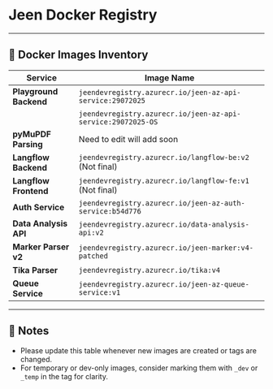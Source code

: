 # Jeen Docker Registry

---

## 🐳 Docker Images Inventory

| Service             | Image Name                                                              |
|---------------------|-------------------------------------------------------------------------|
| **Playground Backend**   | `jeendevregistry.azurecr.io/jeen-az-api-service:29072025`            |
|                     | `jeendevregistry.azurecr.io/jeen-az-api-service:29072025-OS`            |
| **pyMuPDF Parsing**      | Need to edit will add soon                                                                |
| **Langflow Backend**     | `jeendevregistry.azurecr.io/langflow-be:v2` (Not final)                        |
| **Langflow Frontend**    | `jeendevregistry.azurecr.io/langflow-fe:v1` (Not final)                          |
| **Auth Service**         | `jeendevregistry.azurecr.io/jeen-az-auth-service:b54d776`           |
| **Data Analysis API**    | `jeendevregistry.azurecr.io/data-analysis-api:v2`                   |
| **Marker Parser v2**     | `jeendevregistry.azurecr.io/jeen-marker:v4-patched`                 |
| **Tika Parser**          | `jeendevregistry.azurecr.io/tika:v4`                                |
| **Queue Service**        | `jeendevregistry.azurecr.io/jeen-az-queue-service:v1`               |

---

## 📌 Notes

- Please update this table whenever new images are created or tags are changed.
- For temporary or dev-only images, consider marking them with `_dev` or `_temp` in the tag for clarity.

